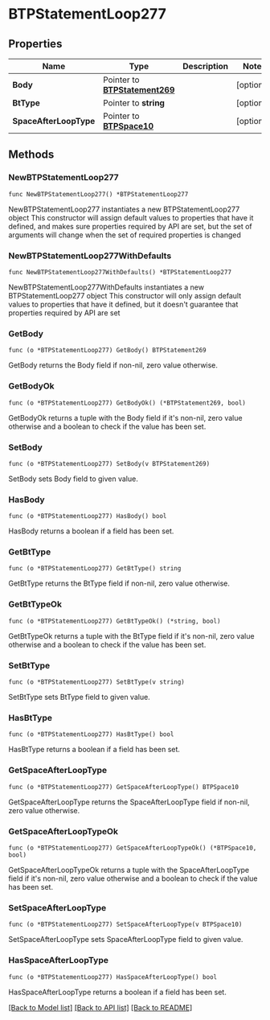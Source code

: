 # BTPStatementLoop277

## Properties

Name | Type | Description | Notes
------------ | ------------- | ------------- | -------------
**Body** | Pointer to [**BTPStatement269**](BTPStatement269.md) |  | [optional] 
**BtType** | Pointer to **string** |  | [optional] 
**SpaceAfterLoopType** | Pointer to [**BTPSpace10**](BTPSpace10.md) |  | [optional] 

## Methods

### NewBTPStatementLoop277

`func NewBTPStatementLoop277() *BTPStatementLoop277`

NewBTPStatementLoop277 instantiates a new BTPStatementLoop277 object
This constructor will assign default values to properties that have it defined,
and makes sure properties required by API are set, but the set of arguments
will change when the set of required properties is changed

### NewBTPStatementLoop277WithDefaults

`func NewBTPStatementLoop277WithDefaults() *BTPStatementLoop277`

NewBTPStatementLoop277WithDefaults instantiates a new BTPStatementLoop277 object
This constructor will only assign default values to properties that have it defined,
but it doesn't guarantee that properties required by API are set

### GetBody

`func (o *BTPStatementLoop277) GetBody() BTPStatement269`

GetBody returns the Body field if non-nil, zero value otherwise.

### GetBodyOk

`func (o *BTPStatementLoop277) GetBodyOk() (*BTPStatement269, bool)`

GetBodyOk returns a tuple with the Body field if it's non-nil, zero value otherwise
and a boolean to check if the value has been set.

### SetBody

`func (o *BTPStatementLoop277) SetBody(v BTPStatement269)`

SetBody sets Body field to given value.

### HasBody

`func (o *BTPStatementLoop277) HasBody() bool`

HasBody returns a boolean if a field has been set.

### GetBtType

`func (o *BTPStatementLoop277) GetBtType() string`

GetBtType returns the BtType field if non-nil, zero value otherwise.

### GetBtTypeOk

`func (o *BTPStatementLoop277) GetBtTypeOk() (*string, bool)`

GetBtTypeOk returns a tuple with the BtType field if it's non-nil, zero value otherwise
and a boolean to check if the value has been set.

### SetBtType

`func (o *BTPStatementLoop277) SetBtType(v string)`

SetBtType sets BtType field to given value.

### HasBtType

`func (o *BTPStatementLoop277) HasBtType() bool`

HasBtType returns a boolean if a field has been set.

### GetSpaceAfterLoopType

`func (o *BTPStatementLoop277) GetSpaceAfterLoopType() BTPSpace10`

GetSpaceAfterLoopType returns the SpaceAfterLoopType field if non-nil, zero value otherwise.

### GetSpaceAfterLoopTypeOk

`func (o *BTPStatementLoop277) GetSpaceAfterLoopTypeOk() (*BTPSpace10, bool)`

GetSpaceAfterLoopTypeOk returns a tuple with the SpaceAfterLoopType field if it's non-nil, zero value otherwise
and a boolean to check if the value has been set.

### SetSpaceAfterLoopType

`func (o *BTPStatementLoop277) SetSpaceAfterLoopType(v BTPSpace10)`

SetSpaceAfterLoopType sets SpaceAfterLoopType field to given value.

### HasSpaceAfterLoopType

`func (o *BTPStatementLoop277) HasSpaceAfterLoopType() bool`

HasSpaceAfterLoopType returns a boolean if a field has been set.


[[Back to Model list]](../README.md#documentation-for-models) [[Back to API list]](../README.md#documentation-for-api-endpoints) [[Back to README]](../README.md)


